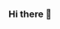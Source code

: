 ### Hi there 👋

<!--
**sideprojtw/sideprojtw** is a ✨ _special_ ✨ repository because its `README.md` (this file) appears on your GitHub profile.

這是 SideProjectTaiwan 的 Repos
SPT是一個每月線下聚會，以及個人/合作執行專案的一個自發性技術社群，歡迎有專案想法的你(沒有硬性形式，也可以是讀書會或各種其他形式專案)，來一起參與 SPT 社群


[官網](https://sideproj.tw/)
[DC](https://discord.gg/bSyfGp2XSY)
[Email](sideproj210@gmail.com)
窗口：卷彥Yale
